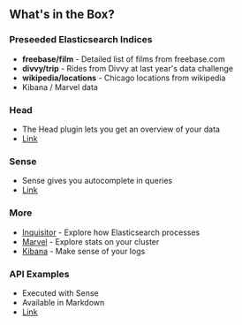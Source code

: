## What's in the Box?


### Preseeded Elasticsearch Indices

* **freebase/film** - Detailed list of films from freebase.com
* **divvy/trip** - Rides from Divvy at last year's data challenge
* **wikipedia/locations** - Chicago locations from wikipedia
* Kibana / Marvel data


### Head

* The Head plugin lets you get an overview of your data
* [Link](http://esdemo.local:9200/_plugin/head/)


### Sense

* Sense gives you autocomplete in queries
* [Link](http://esdemo.local:9200/_plugin/marvel/sense/)


### More

* [Inquisitor](http://esdemo.local:9200/_plugin/inquisitor/#/analyzers) - Explore how Elasticsearch processes
* [Marvel](http://esdemo.local:9200/_plugin/marvel/kibana/index.html#/dashboard/file/marvel.overview.json) - Explore stats on your cluster
* [Kibana](http://kibana.local) - Make sense of your logs


### API Examples

* Executed with Sense
* Available in Markdown
* [Link](http://esdemo.local:9200/_plugin/marvel/sense/#01-getting-started)